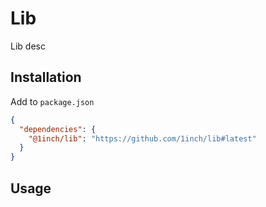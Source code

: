 # Lib
Lib desc

## Installation

Add to `package.json`
```json
{
  "dependencies": {
    "@1inch/lib": "https://github.com/1inch/lib#latest"
  }
}
```

## Usage
